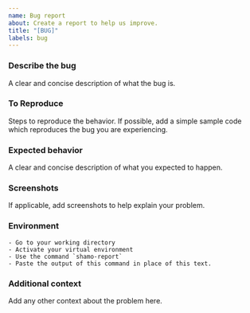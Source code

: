 ```yaml
---
name: Bug report
about: Create a report to help us improve.
title: "[BUG]"
labels: bug
---
```

### Describe the bug
A clear and concise description of what the bug is.

### To Reproduce
Steps to reproduce the behavior. If possible, add a simple sample code which reproduces the bug you are experiencing.

### Expected behavior
A clear and concise description of what you expected to happen.

### Screenshots
If applicable, add screenshots to help explain your problem.

### Environment
```
- Go to your working directory
- Activate your virtual environment
- Use the command `shamo-report`
- Paste the output of this command in place of this text.
```

### Additional context
Add any other context about the problem here.
